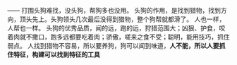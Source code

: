 ——
打围头狗难找，没头狗，帮狗多也没用。
头狗的作用，是找到猎物，找到方向，顶头先上。头狗领头几次最后没得到猎物，整个狗帮就都滑了。
人也一样，人帮也一样。
头狗的优秀品质，闻的远，跑的远，狩猎范围大；凶狠、护食，咬着肉就不撒口，跑多远都要吃着肉；骄傲，嗟来之食不受；聪明，能用技巧，抓住弱点。
人找到猎物不容易，所以要养狗，狗可以闻到味道，**人不能，所以人要抓住特征，构建可以找到特征的工具**

